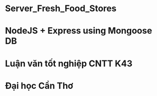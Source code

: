 # Server_Fresh_Food_Stores
# NodeJS + Express using Mongoose DB
# Luận văn tốt nghiệp CNTT K43
# Đại học Cần Thơ
